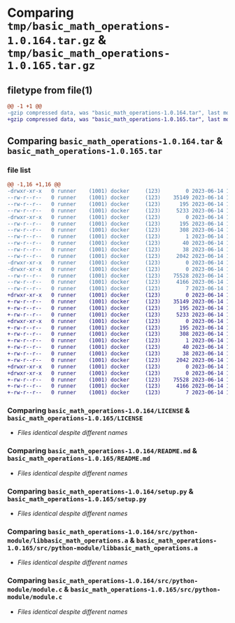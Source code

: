 # Comparing `tmp/basic_math_operations-1.0.164.tar.gz` & `tmp/basic_math_operations-1.0.165.tar.gz`

## filetype from file(1)

```diff
@@ -1 +1 @@
-gzip compressed data, was "basic_math_operations-1.0.164.tar", last modified: Wed Jun 14 15:06:52 2023, max compression
+gzip compressed data, was "basic_math_operations-1.0.165.tar", last modified: Wed Jun 14 15:55:22 2023, max compression
```

## Comparing `basic_math_operations-1.0.164.tar` & `basic_math_operations-1.0.165.tar`

### file list

```diff
@@ -1,16 +1,16 @@
-drwxr-xr-x   0 runner    (1001) docker     (123)        0 2023-06-14 15:06:52.575944 basic_math_operations-1.0.164/
--rw-r--r--   0 runner    (1001) docker     (123)    35149 2023-06-14 15:06:25.000000 basic_math_operations-1.0.164/LICENSE
--rw-r--r--   0 runner    (1001) docker     (123)      195 2023-06-14 15:06:52.575944 basic_math_operations-1.0.164/PKG-INFO
--rw-r--r--   0 runner    (1001) docker     (123)     5233 2023-06-14 15:06:25.000000 basic_math_operations-1.0.164/README.md
-drwxr-xr-x   0 runner    (1001) docker     (123)        0 2023-06-14 15:06:52.575944 basic_math_operations-1.0.164/basic_math_operations.egg-info/
--rw-r--r--   0 runner    (1001) docker     (123)      195 2023-06-14 15:06:52.000000 basic_math_operations-1.0.164/basic_math_operations.egg-info/PKG-INFO
--rw-r--r--   0 runner    (1001) docker     (123)      308 2023-06-14 15:06:52.000000 basic_math_operations-1.0.164/basic_math_operations.egg-info/SOURCES.txt
--rw-r--r--   0 runner    (1001) docker     (123)        1 2023-06-14 15:06:52.000000 basic_math_operations-1.0.164/basic_math_operations.egg-info/dependency_links.txt
--rw-r--r--   0 runner    (1001) docker     (123)       40 2023-06-14 15:06:52.000000 basic_math_operations-1.0.164/basic_math_operations.egg-info/top_level.txt
--rw-r--r--   0 runner    (1001) docker     (123)       38 2023-06-14 15:06:52.575944 basic_math_operations-1.0.164/setup.cfg
--rw-r--r--   0 runner    (1001) docker     (123)     2042 2023-06-14 15:06:25.000000 basic_math_operations-1.0.164/setup.py
-drwxr-xr-x   0 runner    (1001) docker     (123)        0 2023-06-14 15:06:52.571944 basic_math_operations-1.0.164/src/
-drwxr-xr-x   0 runner    (1001) docker     (123)        0 2023-06-14 15:06:52.575944 basic_math_operations-1.0.164/src/python-module/
--rw-r--r--   0 runner    (1001) docker     (123)    75528 2023-06-14 15:06:52.000000 basic_math_operations-1.0.164/src/python-module/libbasic_math_operations.a
--rw-r--r--   0 runner    (1001) docker     (123)     4166 2023-06-14 15:06:25.000000 basic_math_operations-1.0.164/src/python-module/module.c
--rw-r--r--   0 runner    (1001) docker     (123)        7 2023-06-14 15:06:52.000000 basic_math_operations-1.0.164/src/python-module/version.txt
+drwxr-xr-x   0 runner    (1001) docker     (123)        0 2023-06-14 15:55:22.735604 basic_math_operations-1.0.165/
+-rw-r--r--   0 runner    (1001) docker     (123)    35149 2023-06-14 15:55:06.000000 basic_math_operations-1.0.165/LICENSE
+-rw-r--r--   0 runner    (1001) docker     (123)      195 2023-06-14 15:55:22.735604 basic_math_operations-1.0.165/PKG-INFO
+-rw-r--r--   0 runner    (1001) docker     (123)     5233 2023-06-14 15:55:06.000000 basic_math_operations-1.0.165/README.md
+drwxr-xr-x   0 runner    (1001) docker     (123)        0 2023-06-14 15:55:22.731604 basic_math_operations-1.0.165/basic_math_operations.egg-info/
+-rw-r--r--   0 runner    (1001) docker     (123)      195 2023-06-14 15:55:22.000000 basic_math_operations-1.0.165/basic_math_operations.egg-info/PKG-INFO
+-rw-r--r--   0 runner    (1001) docker     (123)      308 2023-06-14 15:55:22.000000 basic_math_operations-1.0.165/basic_math_operations.egg-info/SOURCES.txt
+-rw-r--r--   0 runner    (1001) docker     (123)        1 2023-06-14 15:55:22.000000 basic_math_operations-1.0.165/basic_math_operations.egg-info/dependency_links.txt
+-rw-r--r--   0 runner    (1001) docker     (123)       40 2023-06-14 15:55:22.000000 basic_math_operations-1.0.165/basic_math_operations.egg-info/top_level.txt
+-rw-r--r--   0 runner    (1001) docker     (123)       38 2023-06-14 15:55:22.735604 basic_math_operations-1.0.165/setup.cfg
+-rw-r--r--   0 runner    (1001) docker     (123)     2042 2023-06-14 15:55:06.000000 basic_math_operations-1.0.165/setup.py
+drwxr-xr-x   0 runner    (1001) docker     (123)        0 2023-06-14 15:55:22.731604 basic_math_operations-1.0.165/src/
+drwxr-xr-x   0 runner    (1001) docker     (123)        0 2023-06-14 15:55:22.735604 basic_math_operations-1.0.165/src/python-module/
+-rw-r--r--   0 runner    (1001) docker     (123)    75528 2023-06-14 15:55:22.000000 basic_math_operations-1.0.165/src/python-module/libbasic_math_operations.a
+-rw-r--r--   0 runner    (1001) docker     (123)     4166 2023-06-14 15:55:06.000000 basic_math_operations-1.0.165/src/python-module/module.c
+-rw-r--r--   0 runner    (1001) docker     (123)        7 2023-06-14 15:55:22.000000 basic_math_operations-1.0.165/src/python-module/version.txt
```

### Comparing `basic_math_operations-1.0.164/LICENSE` & `basic_math_operations-1.0.165/LICENSE`

 * *Files identical despite different names*

### Comparing `basic_math_operations-1.0.164/README.md` & `basic_math_operations-1.0.165/README.md`

 * *Files identical despite different names*

### Comparing `basic_math_operations-1.0.164/setup.py` & `basic_math_operations-1.0.165/setup.py`

 * *Files identical despite different names*

### Comparing `basic_math_operations-1.0.164/src/python-module/libbasic_math_operations.a` & `basic_math_operations-1.0.165/src/python-module/libbasic_math_operations.a`

 * *Files identical despite different names*

### Comparing `basic_math_operations-1.0.164/src/python-module/module.c` & `basic_math_operations-1.0.165/src/python-module/module.c`

 * *Files identical despite different names*

